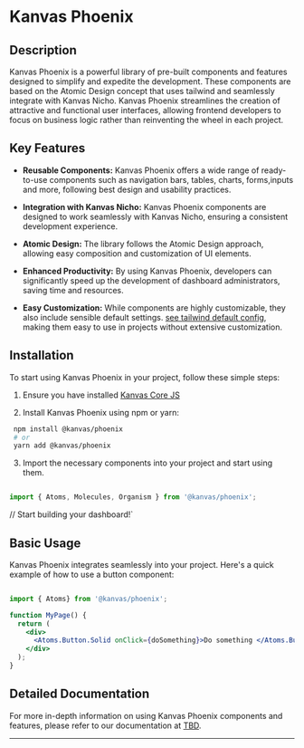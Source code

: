 # Kanvas Phoenix


## Description

Kanvas Phoenix is a powerful library of pre-built components and features designed to simplify and expedite the development. These components are based on the Atomic Design concept that uses tailwind and seamlessly integrate with Kanvas Nicho. Kanvas Phoenix streamlines the creation of attractive and functional user interfaces, allowing frontend developers to focus on business logic rather than reinventing the wheel in each project.

## Key Features

-   **Reusable Components:** Kanvas Phoenix offers a wide range of ready-to-use components such as navigation bars, tables, charts, forms,inputs and more, following best design and usability practices.
    
-   **Integration with Kanvas Nicho:** Kanvas Phoenix components are designed to work seamlessly with Kanvas Nicho, ensuring a consistent development experience.
    
-   **Atomic Design:** The library follows the Atomic Design approach, allowing easy composition and customization of UI elements.
    
-   **Enhanced Productivity:** By using Kanvas Phoenix, developers can significantly speed up the development of dashboard administrators, saving time and resources.
    
-   **Easy Customization:** While components are highly customizable, they also include sensible default settings. [see tailwind default config](), making them easy to use in projects without extensive customization.
    

## Installation

To start using Kanvas Phoenix in your project, follow these simple steps:

1.  Ensure you have installed [Kanvas Core JS](https://github.com/bakaphp/kanvas-core-js#kanvas-core-js)
    
2.  Install Kanvas Phoenix using npm or yarn:
    
   ```bash
    npm install @kanvas/phoenix
    # or
    yarn add @kanvas/phoenix
   ```
3.  Import the necessary components into your project and start using them.
    

```javascript

import { Atoms, Molecules, Organism } from '@kanvas/phoenix';
```

// Start building your dashboard!` 

## Basic Usage

Kanvas Phoenix integrates seamlessly into your project. Here's a quick example of how to use a button component:

```jsx

import { Atoms} from '@kanvas/phoenix';

function MyPage() {
  return (
    <div>
      <Atoms.Button.Solid onClick={doSomething}>Do something </Atoms.Button.Solid>
    </div>
  );
} 
```

## Detailed Documentation

For more in-depth information on using Kanvas Phoenix components and features, please refer to our documentation at [TBD]().


----------